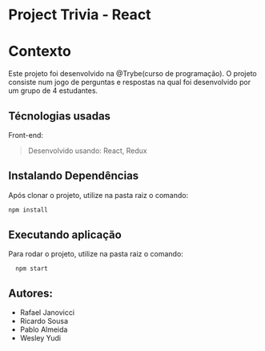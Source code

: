 # Project Trivia - React

# Contexto
Este projeto foi desenvolvido na @Trybe(curso de programação). O projeto consiste num jogo de perguntas e respostas na qual foi desenvolvido por um grupo de 4 estudantes.

## Técnologias usadas

Front-end:
> Desenvolvido usando: React, Redux

## Instalando Dependências

Após clonar o projeto, utilize na pasta raiz o comando:
```bash
npm install
``` 
## Executando aplicação

Para rodar o projeto, utilize na pasta raiz o comando:

  ```
    npm start
  ```

## Autores:

* Rafael Janovicci 
* Ricardo Sousa
* Pablo Almeida
* Wesley Yudi

